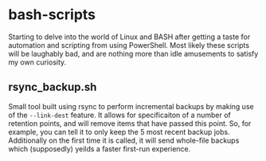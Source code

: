 # bash-scripts

Starting to delve into the world of Linux and BASH after getting a taste for automation and scripting from using PowerShell. Most likely these scripts will be laughably bad, and are nothing more than idle amusements to satisfy my own curiosity.

## rsync_backup.sh
Small tool built using rsync to perform incremental backups by making use of the `--link-dest` feature. It allows for specificaiton of a number of retention points, and will remove items that have passed this point. So, for example, you can tell it to only keep the 5 most recent backup jobs. Additionally on the first time it is called, it will send whole-file backups which (supposedly) yeilds a faster first-run experience.
